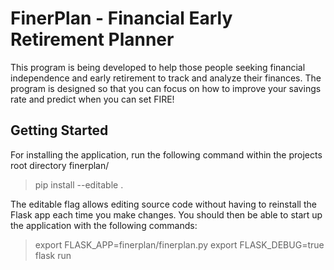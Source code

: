 # FinerPlan - Financial Early Retirement Planner #

This program is being developed to help those people seeking financial independence and early retirement to track and analyze their finances. The program is designed so that you can focus on how to improve your savings rate and predict when you can set FIRE!

## Getting Started

For installing the application, run the following command within the projects root directory finerplan/

> pip install --editable .

The editable flag allows editing source code without having to reinstall the Flask app each time you make changes. You should then be able to start up the application with the following commands:

> export FLASK_APP=finerplan/finerplan.py
> export FLASK_DEBUG=true
> flask run

